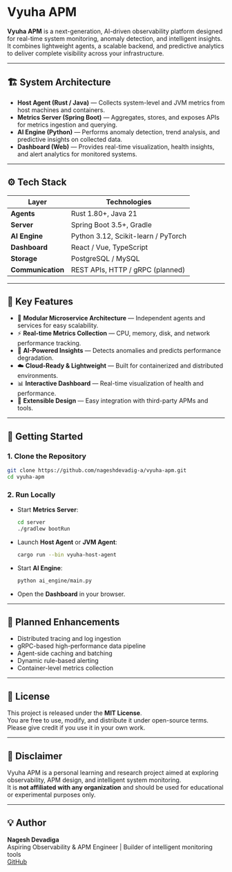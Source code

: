 # Vyuha APM

**Vyuha APM** is a next-generation, AI-driven observability platform designed for real-time system monitoring, anomaly detection, and intelligent insights.  
It combines lightweight agents, a scalable backend, and predictive analytics to deliver complete visibility across your infrastructure.

---

## 🏗️ System Architecture

- **Host Agent (Rust / Java)** — Collects system-level and JVM metrics from host machines and containers.  
- **Metrics Server (Spring Boot)** — Aggregates, stores, and exposes APIs for metrics ingestion and querying.  
- **AI Engine (Python)** — Performs anomaly detection, trend analysis, and predictive insights on collected data.  
- **Dashboard (Web)** — Provides real-time visualization, health insights, and alert analytics for monitored systems.

---

## ⚙️ Tech Stack

| Layer | Technologies |
|-------|---------------|
| **Agents** | Rust 1.80+, Java 21 |
| **Server** | Spring Boot 3.5+, Gradle |
| **AI Engine** | Python 3.12, Scikit-learn / PyTorch |
| **Dashboard** | React / Vue, TypeScript |
| **Storage** | PostgreSQL / MySQL |
| **Communication** | REST APIs, HTTP / gRPC (planned) |

---

## 🌟 Key Features

- 🧩 **Modular Microservice Architecture** — Independent agents and services for easy scalability.  
- ⚡ **Real-time Metrics Collection** — CPU, memory, disk, and network performance tracking.  
- 🧠 **AI-Powered Insights** — Detects anomalies and predicts performance degradation.  
- ☁️ **Cloud-Ready & Lightweight** — Built for containerized and distributed environments.  
- 📊 **Interactive Dashboard** — Real-time visualization of health and performance.  
- 🔌 **Extensible Design** — Easy integration with third-party APMs and tools.

---

## 🚀 Getting Started

### 1. Clone the Repository
```bash
git clone https://github.com/nageshdevadig-a/vyuha-apm.git
cd vyuha-apm
```

### 2. Run Locally
- Start **Metrics Server**:  
  ```bash
  cd server
  ./gradlew bootRun
  ```
- Launch **Host Agent** or **JVM Agent**:  
  ```bash
  cargo run --bin vyuha-host-agent
  ```
- Start **AI Engine**:
  ```bash
  python ai_engine/main.py
  ```
- Open the **Dashboard** in your browser.

---

## 🧩 Planned Enhancements

- Distributed tracing and log ingestion  
- gRPC-based high-performance data pipeline  
- Agent-side caching and batching  
- Dynamic rule-based alerting  
- Container-level metrics collection  

---

## 🪪 License

This project is released under the **MIT License**.  
You are free to use, modify, and distribute it under open-source terms.  
Please give credit if you use it in your own work.

---

## 🙏 Disclaimer

Vyuha APM is a personal learning and research project aimed at exploring observability, APM design, and intelligent system monitoring.  
It is **not affiliated with any organization** and should be used for educational or experimental purposes only.

---

## 💡 Author

**Nagesh Devadiga**  
Aspiring Observability & APM Engineer | Builder of intelligent monitoring tools  
[GitHub](https://github.com/nageshdevadig-a)
